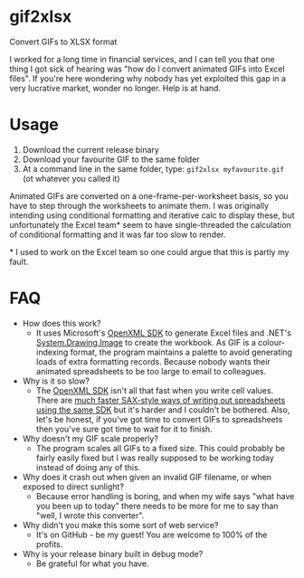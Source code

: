 # gif2xlsx
Convert GIFs to XLSX format

I worked for a long time in financial services, and I can tell you that one thing I got sick of hearing was "how do I convert animated GIFs into Excel files". If you're here wondering why nobody has yet exploited this gap in a very lucrative market, wonder no longer. Help is at hand.

# Usage

1. Download the current release binary
1. Download your favourite GIF to the same folder
1. At a command line in the same folder, type: `gif2xlsx myfavourite.gif` (ot whatever you called it)

Animated GIFs are converted on a one-frame-per-worksheet basis, so you have to step through the worksheets to animate them. I was originally intending using conditional formatting and iterative calc to display these, but unfortunately the Excel team* seem to have single-threaded the calculation of conditional formatting and it was far too slow to render.

\* I used to work on the Excel team so one could argue that this is partly my fault.

# FAQ
* How does this work?
	* It uses Microsoft's [OpenXML SDK](https://github.com/OfficeDev/Open-XML-SDK) to generate Excel files and .NET's [System.Drawing.Image](https://msdn.microsoft.com/en-us/library/system.drawing.image(v=vs.110).aspx) to create the workbook. As GIF is a colour-indexing format, the program maintains a palette to avoid generating loads of extra formatting records. Because nobody wants their animated spreadsheets to be too large to email to colleagues.
* Why is it so slow?
	* The [OpenXML SDK](https://github.com/OfficeDev/Open-XML-SDK) isn't all that fast when you write cell values. There are [much faster SAX-style ways of writing out spreadsheets using the same SDK](https://blogs.msdn.microsoft.com/brian_jones/2010/05/27/parsing-and-reading-large-excel-files-with-the-open-xml-sdk/) but it's harder and I couldn't be bothered. Also, let's be honest, if you've got time to convert GIFs to spreadsheets then you've sure got time to wait for it to finish.
* Why doesn't my GIF scale properly?
	* The program scales all GIFs to a fixed size. This could probably be fairly easily fixed but I was really supposed to be working today instead of doing any of this.
* Why does it crash out when given an invalid GIF filename, or when exposed to direct sunlight?
	* Because error handling is boring, and when my wife says "what have you been up to today" there needs to be more for me to say than "well, I wrote this converter".
* Why didn't you make this some sort of web service?
	* It's on GitHub - be my guest! You are welcome to 100% of the profits.
* Why is your release binary built in debug mode?
	* Be grateful for what you have.
	